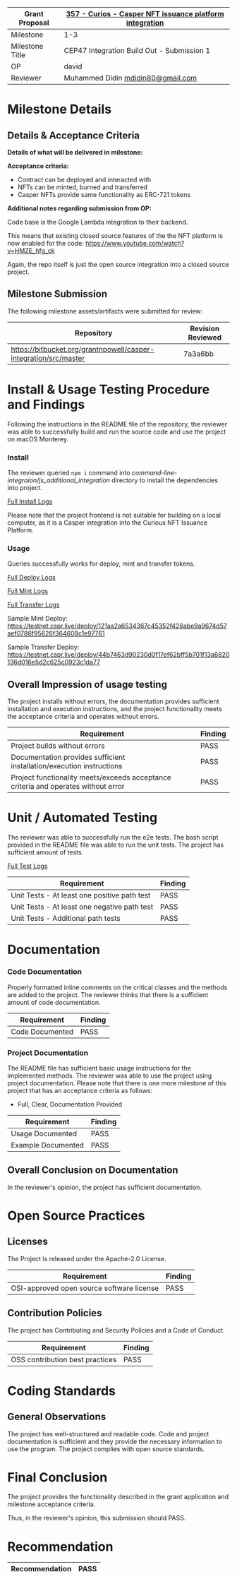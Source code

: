Grant Proposal | [357 - Curios - Casper NFT issuance platform integration](https://portal.devxdao.com/public-proposals/357)
------------ | -------------
Milestone | 1-3
Milestone Title | CEP47 Integration Build Out - Submission 1
OP | david
Reviewer | Muhammed Didin <mdidin80@gmail.com>

# Milestone Details

## Details & Acceptance Criteria

**Details of what will be delivered in milestone:**


**Acceptance criteria:**

- Contract can be deployed and interacted with 
- NFTs can be minted, burned and transferred 
- Casper NFTs provide same functionality as ERC-721 tokens

**Additional notes regarding submission from OP:**

Code base is the Google Lambda integration to their backend.

This means that existing closed source features of the the NFT platform is now enabled for the code:
https://www.youtube.com/watch?v=HMZE_hfg_ck

Again, the repo itself is just the open source integration into a closed source project.

## Milestone Submission

The following milestone assets/artifacts were submitted for review:

Repository | Revision Reviewed
------------ | -------------
https://bitbucket.org/grantnpowell/casper-integration/src/master | 7a3a6bb


# Install & Usage Testing Procedure and Findings

Following the instructions in the README file of the repository, the reviewer was able to successfully build and run the source code and use the project on macOS Monterey.

### Install
The reviewer queried `npm i` command into _command-line-integraion/js_additional_integration_ directory to install the dependencies into project. 

[Full Install Logs](assets/install.txt)

Please note that the project frontend is not suitable for building on a local computer, as it is a  Casper integration into the Curious NFT Issuance Platform.

### Usage

Queries successfully works for deploy, mint and transfer tokens.

[Full Deploy Logs](assets/deploy.txt)

[Full Mint Logs](assets/mint.txt)

[Full Transfer Logs](assets/transfer.txt)

Sample Mint Deploy: https://testnet.cspr.live/deploy/121aa2a6534367c45352f428abe9a9674d57aef0786f95626f364608c1e97761


Sample Transfer Deploy: https://testnet.cspr.live/deploy/44b7463d90230d0f17ef62bff5b701f13a6820136d016e5d2c625c0923c1da77




## Overall Impression of usage testing

The project installs without errors, the documentation provides sufficient installation and execution instructions, and the project functionality meets the acceptance criteria and operates without errors.

Requirement | Finding
------------ | -------------
Project builds without errors | PASS 
Documentation provides sufficient installation/execution instructions | PASS
Project functionality meets/exceeds acceptance criteria and operates without error | PASS

# Unit / Automated Testing

The reviewer was able to successfully run the e2e tests. The bash script provided in the README file was able to run the unit tests. The project has sufficient amount of tests.

[Full Test Logs](assets/test.txt)

Requirement | Finding
------------ | -------------
Unit Tests - At least one positive path test | PASS
Unit Tests - At least one negative path test | PASS
Unit Tests - Additional path tests | PASS

# Documentation

### Code Documentation

Properly formatted inline comments on the critical classes and the methods are added to the project. The reviewer thinks that there is a sufficient amount of code documentation.

Requirement | Finding
------------ | -------------
Code Documented | PASS

### Project Documentation

The README file has sufficient basic usage instructions for the implemented methods. The reviewer was able to use the project using project documentation. Please note that there is one more milestone of this project that has an acceptance criteria as follows: 
- Full, Clear, Documentation Provided


Requirement | Finding
------------ | -------------
Usage Documented | PASS 
Example Documented | PASS

## Overall Conclusion on Documentation

In the reviewer's opinion, the project has sufficient documentation. 

# Open Source Practices

## Licenses

The Project is released under the Apache-2.0 License.

Requirement | Finding
------------ | -------------
OSI-approved open source software license | PASS

## Contribution Policies

The project has Contributing and Security Policies and a Code of Conduct.

Requirement | Finding
------------ | -------------
OSS contribution best practices | PASS

# Coding Standards

## General Observations

The project has well-structured and readable code. Code and project documentation is sufficient and they provide the necessary information to use the program. The project complies with open source standards.

# Final Conclusion

The project provides the functionality described in the grant application and milestone acceptance criteria. 

Thus, in the reviewer's opinion, this submission should PASS.

# Recommendation

Recommendation | PASS
------------ | -------------

